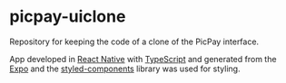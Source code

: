 # picpay-uiclone
Repository for keeping the code of a clone of the PicPay interface.

App developed in [React Native](https://reactnative.dev/) with [TypeScript](https://www.typescriptlang.org/) and generated from the [Expo](https://expo.io/) and the [styled-components](https://styled-components.com/) library was used for styling.
